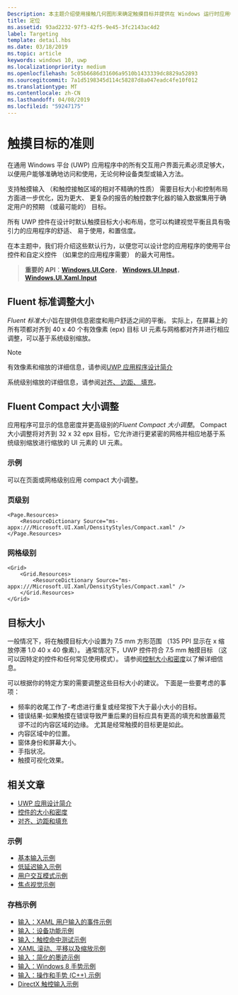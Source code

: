 ```yaml
---
Description: 本主题介绍使用接触几何图形来确定触摸目标并提供在 Windows 运行时应用中确定目标的最佳实践。
title: 定位
ms.assetid: 93ad2232-97f3-42f5-9e45-3fc2143ac4d2
label: Targeting
template: detail.hbs
ms.date: 03/18/2019
ms.topic: article
keywords: windows 10, uwp
ms.localizationpriority: medium
ms.openlocfilehash: 5c05b6686d31606a9510b1433339dc8829a52893
ms.sourcegitcommit: 7a1d5198345d114c58287d8a047eadc4fe10f012
ms.translationtype: MT
ms.contentlocale: zh-CN
ms.lasthandoff: 04/08/2019
ms.locfileid: "59247175"
---
```

# <a name="guidelines-for-touch-targets"></a>触摸目标的准则

在通用 Windows 平台 (UWP) 应用程序中的所有交互用户界面元素必须足够大，以便用户能够准确地访问和使用，无论何种设备类型或输入方法。

支持触摸输入 （和触控接触区域的相对不精确的性质） 需要目标大小和控制布局方面进一步优化，因为更大、 更复杂的报告的触控数字化器的输入数据集用于确定用户的预期 （或最可能的） 目标。

所有 UWP 控件在设计时默认触摸目标大小和布局，您可以构建视觉平衡且具有吸引力的应用程序的舒适、 易于使用，和置信度。

在本主题中，我们将介绍这些默认行为，以便您可以设计您的应用程序的使用平台控件和自定义控件 （如果您的应用程序需要） 的最大可用性。

> **重要的 API**：[**Windows.UI.Core**](https://msdn.microsoft.com/library/windows/apps/br208383)， [ **Windows.UI.Input**](https://msdn.microsoft.com/library/windows/apps/br242084)， [ **Windows.UI.Xaml.Input**](https://msdn.microsoft.com/library/windows/apps/br227994)

## <a name="fluent-standard-sizing"></a>Fluent 标准调整大小

*Fluent 标准大小*旨在提供信息密度和用户舒适之间的平衡。 实际上，在屏幕上的所有项都对齐到 40 x 40 个有效像素 (epx) 目标 UI 元素与网格都对齐并进行相应调整，可以基于系统级别缩放。

> [!NOTE]
>有效像素和缩放的详细信息，请参阅[UWP 应用程序设计简介](../basics/design-and-ui-intro.md#effective-pixels-and-scaling)
>
> 系统级别缩放的详细信息，请参阅[对齐、 边距、 填充](../layout/alignment-margin-padding.md)。

## <a name="fluent-compact-sizing"></a>Fluent Compact 大小调整

应用程序可显示的信息密度并更高级别的*Fluent Compact 大小调整*。 Compact 大小调整将对齐到 32 x 32 epx 目标，它允许进行更紧密的网格并相应地基于系统级别缩放进行缩放的 UI 元素的 UI 元素。

### <a name="examples"></a>示例

可以在页面或网格级别应用 compact 大小调整。

### <a name="page-level"></a>页级别

```xaml
<Page.Resources>
    <ResourceDictionary Source="ms-appx:///Microsoft.UI.Xaml/DensityStyles/Compact.xaml" />
</Page.Resources>
```

### <a name="grid-level"></a>网格级别

```xaml
<Grid>
    <Grid.Resources>
        <ResourceDictionary Source="ms-appx:///Microsoft.UI.Xaml/DensityStyles/Compact.xaml" />
    </Grid.Resources>
</Grid>
```

## <a name="target-size"></a>目标大小

一般情况下，将在触摸目标大小设置为 7.5 mm 方形范围 （135 PPI 显示在 x 缩放停滞 1.0 40 x 40 像素）。 通常情况下，UWP 控件符合 7.5 mm 触摸目标 （这可以因特定的控件和任何常见使用模式）。 请参阅[控制大小和密度](../style/spacing.md)以了解详细信息。

可以根据你的特定方案的需要调整这些目标大小的建议。 下面是一些要考虑的事项：

- 频率的收尾工作了-考虑进行重复或经常按下大于最小大小的目标。
- 错误结果-如果触摸在错误导致严重后果的目标应具有更高的填充和放置最荒谬不过的内容区域的边缘。 尤其是经常触摸的目标更是如此。
- 内容区域中的位置。
- 窗体身份和屏幕大小。
- 手指状况。
- 触摸可视化效果。

## <a name="related-articles"></a>相关文章

- [UWP 应用设计简介](../basics/design-and-ui-intro.md)
- [控件的大小和密度](../style/spacing.md)
- [对齐、边距和填充](../layout/alignment-margin-padding.md)

### <a name="samples"></a>示例

- [基本输入示例](https://go.microsoft.com/fwlink/p/?LinkID=620302)
- [低延迟输入示例](https://go.microsoft.com/fwlink/p/?LinkID=620304)
- [用户交互模式示例](https://go.microsoft.com/fwlink/p/?LinkID=619894)
- [焦点视觉示例](https://go.microsoft.com/fwlink/p/?LinkID=619895)

### <a name="archive-samples"></a>存档示例

- [输入：XAML 用户输入的事件示例](https://go.microsoft.com/fwlink/p/?linkid=226855)
- [输入：设备功能示例](https://go.microsoft.com/fwlink/p/?linkid=231530)
- [输入：触控命中测试示例](https://go.microsoft.com/fwlink/p/?linkid=231590)
- [XAML 滚动、平移以及缩放示例](https://go.microsoft.com/fwlink/p/?linkid=251717)
- [输入：简化的墨迹示例](https://go.microsoft.com/fwlink/p/?linkid=246570)
- [输入：Windows 8 手势示例](https://go.microsoft.com/fwlink/p/?LinkId=264995)
- [输入：操作和手势 (C++) 示例](https://go.microsoft.com/fwlink/p/?linkid=231605)
- [DirectX 触控输入示例](https://go.microsoft.com/fwlink/p/?LinkID=231627)
